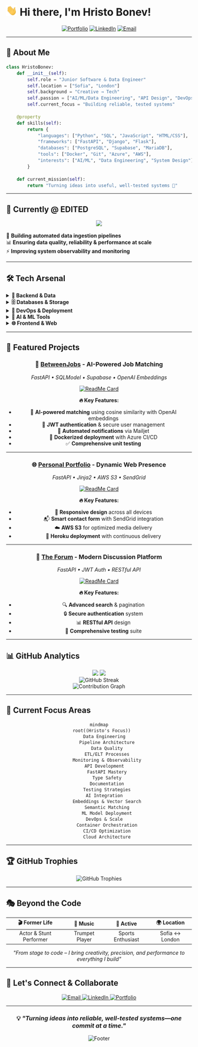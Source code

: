 # <img src="https://raw.githubusercontent.com/ABSphreak/ABSphreak/master/gifs/Hi.gif" width="30px"> Hi there, I'm Hristo Bonev!

<div align="center">
  
  [![Portfolio](https://img.shields.io/badge/Portfolio-FF5722?style=for-the-badge&logo=firefox&logoColor=white)](https://hristobonev.com)
  [![LinkedIn](https://img.shields.io/badge/LinkedIn-0077B5?style=for-the-badge&logo=linkedin&logoColor=white)](https://linkedin.com/in/hristo-bonev)
  [![Email](https://img.shields.io/badge/Email-D14836?style=for-the-badge&logo=gmail&logoColor=white)](mailto:chkbonev@gmail.com)
  
</div>

---

## 🚀 About Me

```python
class HristoBonev:
    def __init__(self):
        self.role = "Junior Software & Data Engineer"
        self.location = ["Sofia", "London"]
        self.background = "Creative → Tech"
        self.passion = ["AI/ML/Data Engineering", "API Design", "DevOps"]
        self.current_focus = "Building reliable, tested systems"
        
    @property
    def skills(self):
        return {
            "languages": ["Python", "SQL", "JavaScript", "HTML/CSS"],
            "frameworks": ["FastAPI", "Django", "Flask"],
            "databases": ["PostgreSQL", "Supabase", "MariaDB"],
            "tools": ["Docker", "Git", "Azure", "AWS"],
            "interests": ["AI/ML", "Data Engineering", "System Design"]
        }
        
    def current_mission(self):
        return "Turning ideas into useful, well-tested systems 🎯"
```

---

## 💼 Currently @ EDITED

<div align="center">
  <img src="https://img.shields.io/badge/Role-Junior%20Data%20Ingestion%20Engineer-blue?style=for-the-badge" />
</div>

🔧 **Building automated data ingestion pipelines**  
📊 **Ensuring data quality, reliability & performance at scale**  
⚡ **Improving system observability and monitoring**

---

## 🛠️ Tech Arsenal

<details>
<summary><b>🐍 Backend & Data</b></summary>
<br>

![Python](https://img.shields.io/badge/Python-3776AB?style=for-the-badge&logo=python&logoColor=white)
![FastAPI](https://img.shields.io/badge/FastAPI-009688?style=for-the-badge&logo=fastapi&logoColor=white)
![SQLModel](https://img.shields.io/badge/SQLModel-FF6B6B?style=for-the-badge&logo=python&logoColor=white)
![Pydantic](https://img.shields.io/badge/Pydantic-E92063?style=for-the-badge&logo=python&logoColor=white)
![Pandas](https://img.shields.io/badge/Pandas-150458?style=for-the-badge&logo=pandas&logoColor=white)

</details>

<details>
<summary><b>🗄️ Databases & Storage</b></summary>
<br>

![PostgreSQL](https://img.shields.io/badge/PostgreSQL-316192?style=for-the-badge&logo=postgresql&logoColor=white)
![Supabase](https://img.shields.io/badge/Supabase-3ECF8E?style=for-the-badge&logo=supabase&logoColor=white)
![SQLite](https://img.shields.io/badge/SQLite-07405E?style=for-the-badge&logo=sqlite&logoColor=white)
![AWS S3](https://img.shields.io/badge/AWS_S3-232F3E?style=for-the-badge&logo=amazon-aws&logoColor=white)

</details>

<details>
<summary><b>🚀 DevOps & Deployment</b></summary>
<br>

![Docker](https://img.shields.io/badge/Docker-2496ED?style=for-the-badge&logo=docker&logoColor=white)
![Azure](https://img.shields.io/badge/Microsoft_Azure-0089D0?style=for-the-badge&logo=microsoft-azure&logoColor=white)
![Heroku](https://img.shields.io/badge/Heroku-430098?style=for-the-badge&logo=heroku&logoColor=white)
![GitHub Actions](https://img.shields.io/badge/GitHub_Actions-2088FF?style=for-the-badge&logo=github-actions&logoColor=white)

</details>

<details>
<summary><b>🤖 AI & ML Tools</b></summary>
<br>

![OpenAI](https://img.shields.io/badge/OpenAI-412991?style=for-the-badge&logo=openai&logoColor=white)
![Scikit Learn](https://img.shields.io/badge/scikit_learn-F7931E?style=for-the-badge&logo=scikit-learn&logoColor=white)
![Embeddings](https://img.shields.io/badge/Vector_Embeddings-FF6B6B?style=for-the-badge&logo=tensorflow&logoColor=white)

</details>

<details>
<summary><b>🌐 Frontend & Web</b></summary>
<br>

![HTML5](https://img.shields.io/badge/HTML5-E34F26?style=for-the-badge&logo=html5&logoColor=white)
![CSS3](https://img.shields.io/badge/CSS3-1572B6?style=for-the-badge&logo=css3&logoColor=white)
![JavaScript](https://img.shields.io/badge/JavaScript-F7DF1E?style=for-the-badge&logo=javascript&logoColor=black)
![Jinja2](https://img.shields.io/badge/Jinja2-B41717?style=for-the-badge&logo=jinja&logoColor=white)

</details>

---

## 🎯 Featured Projects

<div align="center">

### 🔗 [BetweenJobs](https://github.com/yourusername/betweenjobs) - AI-Powered Job Matching
*FastAPI • SQLModel • Supabase • OpenAI Embeddings*

[![ReadMe Card](https://github-readme-stats.vercel.app/api/pin/?username=yourusername&repo=betweenjobs&theme=radical)](https://github.com/yourusername/betweenjobs)

**🔥 Key Features:**
- 🤖 **AI-powered matching** using cosine similarity with OpenAI embeddings
- 🔐 **JWT authentication** & secure user management
- 📧 **Automated notifications** via Mailjet
- 🐳 **Dockerized deployment** with Azure CI/CD
- ✅ **Comprehensive unit testing**

---

### 🌐 [Personal Portfolio](https://hristobonev.com) - Dynamic Web Presence
*FastAPI • Jinja2 • AWS S3 • SendGrid*

[![ReadMe Card](https://github-readme-stats.vercel.app/api/pin/?username=yourusername&repo=portfolio&theme=radical)](https://github.com/yourusername/portfolio)

**🔥 Key Features:**
- 📱 **Responsive design** across all devices
- 📬 **Smart contact form** with SendGrid integration
- ☁️ **AWS S3** for optimized media delivery
- 🚀 **Heroku deployment** with continuous delivery

---

### 💬 [The Forum](https://github.com/yourusername/forum) - Modern Discussion Platform
*FastAPI • JWT Auth • RESTful API*

[![ReadMe Card](https://github-readme-stats.vercel.app/api/pin/?username=yourusername&repo=forum&theme=radical)](https://github.com/yourusername/forum)

**🔥 Key Features:**
- 🔍 **Advanced search** & pagination
- 🔒 **Secure authentication** system
- 📊 **RESTful API** design
- 🧪 **Comprehensive testing** suite

</div>

---

## 📊 GitHub Analytics

<div align="center">

<img height="180em" src="https://github-readme-stats.vercel.app/api?username=yourusername&show_icons=true&theme=radical&include_all_commits=true&count_private=true"/>
<img height="180em" src="https://github-readme-stats.vercel.app/api/top-langs/?username=yourusername&layout=compact&langs_count=8&theme=radical"/>

</div>

<div align="center">
  <img src="https://github-readme-streak-stats.herokuapp.com/?user=yourusername&theme=radical" alt="GitHub Streak" />
</div>

<div align="center">
  <img src="https://github-readme-activity-graph.vercel.app/graph?username=yourusername&theme=redical&hide_border=true" alt="Contribution Graph" />
</div>

---

## 🎯 Current Focus Areas

<div align="center">

```mermaid
mindmap
  root((Hristo's Focus))
    Data Engineering
      Pipeline Architecture
      Data Quality
      ETL/ELT Processes
      Monitoring & Observability
    API Development
      FastAPI Mastery
      Type Safety
      Documentation
      Testing Strategies
    AI Integration
      Embeddings & Vector Search
      Semantic Matching
      ML Model Deployment
    DevOps & Scale
      Container Orchestration
      CI/CD Optimization
      Cloud Architecture
```

</div>

---

## 🏆 GitHub Trophies

<div align="center">
  <img src="https://github-profile-trophy.vercel.app/?username=yourusername&theme=radical&no-frame=false&no-bg=false&margin-w=4" alt="GitHub Trophies" />
</div>

---

## 🎭 Beyond the Code

<div align="center">

| 🎬 **Former Life** | 🎺 **Music** | 🤸 **Active** | 🌍 **Location** |
|:--:|:--:|:--:|:--:|
| Actor & Stunt Performer | Trumpet Player | Sports Enthusiast | Sofia ↔ London |

</div>

<div align="center">

*"From stage to code – I bring creativity, precision, and performance to everything I build"*

</div>

---

## 🤝 Let's Connect & Collaborate

<div align="center">

<a href="mailto:chkbonev@gmail.com">
  <img src="https://img.shields.io/badge/Email-D14836?style=for-the-badge&logo=gmail&logoColor=white" alt="Email" />
</a>
<a href="https://linkedin.com/in/hristo-bonev">
  <img src="https://img.shields.io/badge/LinkedIn-0077B5?style=for-the-badge&logo=linkedin&logoColor=white" alt="LinkedIn" />
</a>
<a href="https://hristobonev.com">
  <img src="https://img.shields.io/badge/Portfolio-FF5722?style=for-the-badge&logo=firefox&logoColor=white" alt="Portfolio" />
</a>

</div>

---

<div align="center">
  
  ### 💡 *"Turning ideas into reliable, well-tested systems—one commit at a time."*
  
  <img src="https://capsule-render.vercel.app/api?type=waving&color=gradient&height=100&section=footer" alt="Footer" />
  
</div>
